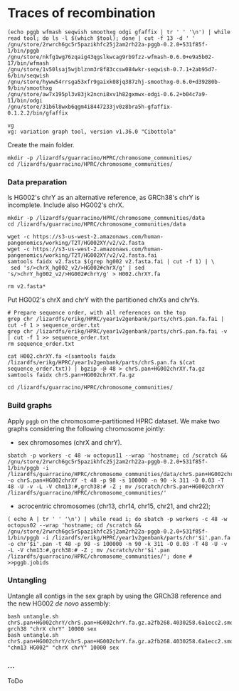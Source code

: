 # Traces of recombination

```
(echo pggb wfmash seqwish smoothxg odgi gfaffix | tr ' ' '\n') | while read tool; do ls -l $(which $tool); done | cut -f 13 -d ' '
/gnu/store/2rwrch6gc5r5pazikhfc25j2am2rh22a-pggb-0.2.0+531f85f-1/bin/pggb
/gnu/store/nkfg1wg76zqaig43qgslkwcag9rb9fzz-wfmash-0.6.0+e9a5b02-17/bin/wfmash
/gnu/store/1v50lsaj5wjblznm3r8f83ccsw084wkr-seqwish-0.7.1+2ab95d7-6/bin/seqwish
/gnu/store/hyww54rrsga53xfr9gaixk08jq387zhj-smoothxg-0.6.0+d39280b-9/bin/smoothxg
/gnu/store/aw7x195pl3v83jk2ncni8xv1h82gxmwx-odgi-0.6.2+b04c7a9-11/bin/odgi
/gnu/store/31b6l8wxb6qgm4i8447233jv0z8bra5h-gfaffix-0.1.2.2/bin/gfaffix

vg
vg: variation graph tool, version v1.36.0 "Cibottola"
```

Create the main folder.

```
mkdir -p /lizardfs/guarracino/HPRC/chromosome_communities/
cd /lizardfs/guarracino/HPRC/chromosome_communities/
```

### Data preparation

ls HG002's chrY as an alternative reference, as GRCh38's chrY is incomplete. Include also HG002's chrX.

```
mkdir -p /lizardfs/guarracino/HPRC/chromosome_communities/data
cd /lizardfs/guarracino/HPRC/chromosome_communities/data

wget -c https://s3-us-west-2.amazonaws.com/human-pangenomics/working/T2T/HG002XY/v2/v2.fasta
wget -c https://s3-us-west-2.amazonaws.com/human-pangenomics/working/T2T/HG002XY/v2/v2.fasta.fai
samtools faidx v2.fasta $(grep hg002 v2.fasta.fai | cut -f 1) | \
 sed 's/>chrX_hg002_v2/>HG002#chrX/g' | sed 's/>chrY_hg002_v2/>HG002#chrY/g' > H002.chrXY.fa

rm v2.fasta*
```

Put HG002's chrX and chrY with the partitioned chrXs and chrYs.

```
# Prepare sequence order, with all references on the top
grep chr /lizardfs/erikg/HPRC/year1v2genbank/parts/chrS.pan.fa.fai | cut -f 1 > sequence_order.txt
grep chr /lizardfs/erikg/HPRC/year1v2genbank/parts/chrS.pan.fa.fai -v | cut -f 1 >> sequence_order.txt
rm sequence_order.txt

cat H002.chrXY.fa <(samtools faidx /lizardfs/erikg/HPRC/year1v2genbank/parts/chrS.pan.fa $(cat sequence_order.txt)) | bgzip -@ 48 > chrS.pan+HG002chrXY.fa.gz
samtools faidx chrS.pan+HG002chrXY.fa.gz

cd /lizardfs/guarracino/HPRC/chromosome_communities/
```

### Build graphs

Apply `pggb` on the chromosome-partitioned HPRC dataset. We make two graphs considering the following chromosome
jointly:

- sex chromosomes (chrX and chrY).

```
sbatch -p workers -c 48 -w octopus11 --wrap 'hostname; cd /scratch && /gnu/store/2rwrch6gc5r5pazikhfc25j2am2rh22a-pggb-0.2.0+531f85f-1/bin/pggb -i /lizardfs/guarracino/HPRC/chromosome_communities/data/chrS.pan+HG002chrXY.fa.gz -o chrS.pan+HG002chrXY -t 48 -p 98 -s 100000 -n 90 -k 311 -O 0.03 -T 48 -U -v -L -V chm13:#,grch38:# -Z ; mv /scratch/chrS.pan+HG002chrXY /lizardfs/guarracino/HPRC/chromosome_communities/'
```

- acrocentric chromosomes (chr13, chr14, chr15, chr21, and chr22);

```
( echo A | tr ' ' '\n') | while read i; do sbatch -p workers -c 48 -w octopus02 --wrap 'hostname; cd /scratch && /gnu/store/2rwrch6gc5r5pazikhfc25j2am2rh22a-pggb-0.2.0+531f85f-1/bin/pggb -i /lizardfs/erikg/HPRC/year1v2genbank/parts/chr'$i'.pan.fa -o chr'$i'.pan -t 48 -p 98 -s 100000 -n 90 -k 311 -O 0.03 -T 48 -U -v -L -V chm13:#,grch38:# -Z ; mv /scratch/chr'$i'.pan /lizardfs/guarracino/HPRC/chromosome_communities/'; done # >>pggb.jobids
```

### Untangling

Untangle all contigs in the sex graph by using the GRCh38 reference and the new HG002 _de novo_ assembly:

```
bash untangle.sh chrS.pan+HG002chrY/chrS.pan+HG002chrY.fa.gz.a2fb268.4030258.6a1ecc2.smooth.og.gz grch38 "chrX chrY" 10000 sex
bash untangle.sh chrS.pan+HG002chrY/chrS.pan+HG002chrY.fa.gz.a2fb268.4030258.6a1ecc2.smooth.og.gz "chm13 HG002" "chrX chrY" 10000 sex
```


### ...

ToDo
